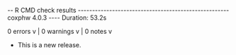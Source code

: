 -- R CMD check results ----------------------------------------------------- coxphw 4.0.3 ----
Duration: 53.2s

0 errors v | 0 warnings v | 0 notes v

* This is a new release.
